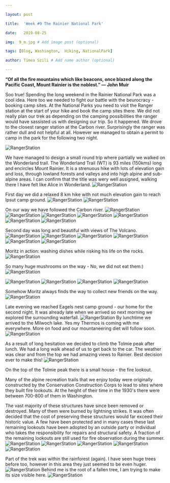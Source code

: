 ```yaml
---

layout: post

title:  'Week #9 The Rainier National Park'

date:   2019-08-25

img:  9_m.jpg # Add image post (optional)

tags: [Blog, Washington,  Hiking, NationalPark]

author: Timea Szili # Add name author (optional)

---
```




**“Of all the fire mountains which like beacons, once blazed along the Pacific Coast, Mount Rainier is the noblest.” — John Muir**


Soo true! Spending the long weekend in the Rainier National Park was a cool idea. 
Here too we needed to fight our battle with the beurocracy - booking camp sites. At the National Parks you need to visit the Ranger station at the start of your hike and book the camp sites there. We did not really plan our trek as depending on the camping possibilities the ranger would have sassisted us with designing our trip. So it happened. We drove to the closest ranger station at the Carbon river. Surprisingly the ranger was rather dull and not helpful at all. 
However we managed to obtain a permit to camp in the park for the following two night. 

![RangerStation]({{site.baseurl}}/assets/img/9_1.jpg) 

We have managed to design a small round trip where partially we walked on the Wonderland trail. The Wonderland Trail (WT) is 93 miles (150kms) long and encircles Mount Rainier. It is a strenuous hike with lots of elevation gain and loss, through lowland forests and valleys and into high alpine and sub-alpine areas.
I can confirm that the title was wery well assigned, walking there I have felt like Alice in Wonderland.
![RangerStation]({{site.baseurl}}/assets/img/9_17.jpg) 

First day we did a relaxed 8 km hike with not much elevation gain to reach Ipsut camp ground. 
![RangerStation]({{site.baseurl}}/assets/img/9_33.jpg) 
![RangerStation]({{site.baseurl}}/assets/img/9_16.jpg) 

On our way we have followed the Carbon river.
![RangerStation]({{site.baseurl}}/assets/img/9_2.jpg) 
![RangerStation]({{site.baseurl}}/assets/img/9_3.jpg) 
![RangerStation]({{site.baseurl}}/assets/img/9_4.jpg) 
![RangerStation]({{site.baseurl}}/assets/img/9_5.jpg) 
![RangerStation]({{site.baseurl}}/assets/img/9_6.jpg) 
![RangerStation]({{site.baseurl}}/assets/img/9_7.jpg) 
![RangerStation]({{site.baseurl}}/assets/img/9_8.jpg) 

Second day was long and beautiful with views of The Volcano.
![RangerStation]({{site.baseurl}}/assets/img/9_9.jpg) 
![RangerStation]({{site.baseurl}}/assets/img/9_10.jpg) 
![RangerStation]({{site.baseurl}}/assets/img/9_11.jpg) 
![RangerStation]({{site.baseurl}}/assets/img/9_13.jpg) 
![RangerStation]({{site.baseurl}}/assets/img/9_14.jpg) 
![RangerStation]({{site.baseurl}}/assets/img/9_15.jpg)


Moritz in action: washing dishes while risking his life on the rocks.
![RangerStation]({{site.baseurl}}/assets/img/9_18.jpg)

So many huge mushrooms on the way - No, we did not eat them:)
![RangerStation]({{site.baseurl}}/assets/img/9_19.jpg)

![RangerStation]({{site.baseurl}}/assets/img/9_20.jpg) 
![RangerStation]({{site.baseurl}}/assets/img/9_21.jpg) 
![RangerStation]({{site.baseurl}}/assets/img/9_22.jpg) 
![RangerStation]({{site.baseurl}}/assets/img/9_23.jpg)


Somehow Moritz always finds the way to collect new friends on the way.
![RangerStation]({{site.baseurl}}/assets/img/9_24.jpg) 

Late evening we reached Eagels nest camp ground - our home for the second night. It was already late when we arrived so next morning we explored the surrounding waterfall.
![RangerStation]({{site.baseurl}}/assets/img/9_12.jpg)
By lunchtime we arrived to the Milwoch lake. Yes my Thermos is coming with me everywhere. More on food and our mountaneering diet will follow soon.
![RangerStation]({{site.baseurl}}/assets/img/9_25.jpg)

As a result of long hesitation we decided to climb the Tolmie peak after lunch. We had a long walk ahead of us to get back to the car. The weather was clear and from the top we had amazing views to Rainier. Best decision ever to make this!
![RangerStation]({{site.baseurl}}/assets/img/9_26.jpg) 

On the top of the Tolmie peak there is a small house - the fire lookout. 

Many of the alpine recreation trails that we enjoy today were originally constructed by the Conservation Construction Corps to lead to sites where they built fire lookouts. At the height of their time in the 1930's there were between 700-800 of them in Washington.

The vast majority of these structures have since been removed or destroyed. Many of them were burned by lightning strikes. It was often decided that the cost of preserving these structures would far exceed their historic value. A few have been protected and in many cases these last remaining lookouts have been adopted by an outside party or individual who takes the responsibility for repairs and structural safety. A fraction of the remaining lookouts are still used for fire observation during the summer.
![RangerStation]({{site.baseurl}}/assets/img/9_27.jpg) 
![RangerStation]({{site.baseurl}}/assets/img/9_28.jpg) 
![RangerStation]({{site.baseurl}}/assets/img/9_29.jpg) 
![RangerStation]({{site.baseurl}}/assets/img/9_30.jpg) 
![RangerStation]({{site.baseurl}}/assets/img/9_31.jpg)

Part of the trek was within the rainforest (again). I have seen huge trees before too, however in this area they just seemed to be even huger. 
![RangerStation]({{site.baseurl}}/assets/img/9_32.jpg) 
Behind me is the root of a fallen tree, I am trying to make its size visible here.
![RangerStation]({{site.baseurl}}/assets/img/9_34.jpg)
